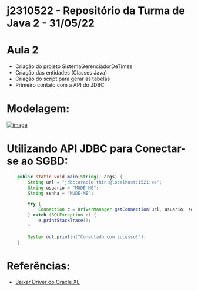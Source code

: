 # j2310522 - Repositório da Turma de Java 2 - 31/05/22

# Aula 2

- Criação do projeto SistemaGerenciadorDeTimes
- Criação das entidades (Classes Java)
- Criação do script para gerar as tabelas
- Primeiro contato com a API do JDBC

# Modelagem:

<a href="https://ibb.co/2gB7vjG"><img src="https://i.ibb.co/2gB7vjG/image.png" alt="image" border="0"></a>

# Utilizando API JDBC para Conectar-se ao SGBD:

```java
	public static void main(String[] args) { 
		String url = "jdbc:oracle:thin:@localhost:1521:xe";
		String usuario = "MUDE-ME";
		String senha = "MUDE-ME";
		
		try {
			Connection c = DriverManager.getConnection(url, usuario, senha);
		} catch (SQLException e) {
			e.printStackTrace();
		}
		
		System.out.println("Conectado com sucesso!");
	}
```

# Referências:
- [Baixar Driver do Oracle XE](https://www.oracle.com/database/technologies/appdev/jdbc.html")